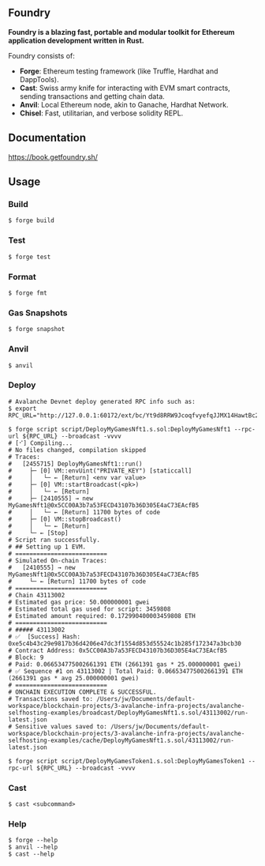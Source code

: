 ## Foundry

**Foundry is a blazing fast, portable and modular toolkit for Ethereum application development written in Rust.**

Foundry consists of:

-   **Forge**: Ethereum testing framework (like Truffle, Hardhat and DappTools).
-   **Cast**: Swiss army knife for interacting with EVM smart contracts, sending transactions and getting chain data.
-   **Anvil**: Local Ethereum node, akin to Ganache, Hardhat Network.
-   **Chisel**: Fast, utilitarian, and verbose solidity REPL.

## Documentation

https://book.getfoundry.sh/

## Usage

### Build

```shell
$ forge build
```

### Test

```shell
$ forge test
```

### Format

```shell
$ forge fmt
```

### Gas Snapshots

```shell
$ forge snapshot
```

### Anvil

```shell
$ anvil
```

### Deploy

```shell
# Avalanche Devnet deploy generated RPC info such as:
$ export RPC_URL="http://127.0.0.1:60172/ext/bc/Yt9d8RRW9JcoqfvyefqJJMX14HawtBc28J9CQspQKPkdonp1y/rpc"

$ forge script script/DeployMyGamesNft1.s.sol:DeployMyGamesNft1 --rpc-url ${RPC_URL} --broadcast -vvvv
# [⠊] Compiling...
# No files changed, compilation skipped
# Traces:
#   [2455715] DeployMyGamesNft1::run()
#     ├─ [0] VM::envUint("PRIVATE_KEY") [staticcall]
#     │   └─ ← [Return] <env var value>
#     ├─ [0] VM::startBroadcast(<pk>)
#     │   └─ ← [Return] 
#     ├─ [2410555] → new MyGamesNft1@0x5CC00A3b7a53FECD43107b36D305E4aC73EAcfB5
#     │   └─ ← [Return] 11700 bytes of code
#     ├─ [0] VM::stopBroadcast()
#     │   └─ ← [Return] 
#     └─ ← [Stop] 
# Script ran successfully.
# ## Setting up 1 EVM.
# ==========================
# Simulated On-chain Traces:
#   [2410555] → new MyGamesNft1@0x5CC00A3b7a53FECD43107b36D305E4aC73EAcfB5
#     └─ ← [Return] 11700 bytes of code
# ==========================
# Chain 43113002
# Estimated gas price: 50.000000001 gwei
# Estimated total gas used for script: 3459808
# Estimated amount required: 0.172990400003459808 ETH
# ==========================
# ##### 43113002
# ✅  [Success] Hash: 0xe5c4b43c29e9817b36d4206e47dc3f1554d853d55524c1b285f172347a3bcb30
# Contract Address: 0x5CC00A3b7a53FECD43107b36D305E4aC73EAcfB5
# Block: 9
# Paid: 0.066534775002661391 ETH (2661391 gas * 25.000000001 gwei)
# ✅ Sequence #1 on 43113002 | Total Paid: 0.066534775002661391 ETH (2661391 gas * avg 25.000000001 gwei)
# ==========================
# ONCHAIN EXECUTION COMPLETE & SUCCESSFUL.
# Transactions saved to: /Users/jw/Documents/default-workspace/blockchain-projects/3-avalanche-infra-projects/avalanche-selfhosting-examples/broadcast/DeployMyGamesNft1.s.sol/43113002/run-latest.json
# Sensitive values saved to: /Users/jw/Documents/default-workspace/blockchain-projects/3-avalanche-infra-projects/avalanche-selfhosting-examples/cache/DeployMyGamesNft1.s.sol/43113002/run-latest.json

$ forge script script/DeployMyGamesToken1.s.sol:DeployMyGamesToken1 --rpc-url ${RPC_URL} --broadcast -vvvv
```

### Cast

```shell
$ cast <subcommand>
```

### Help

```shell
$ forge --help
$ anvil --help
$ cast --help
```
